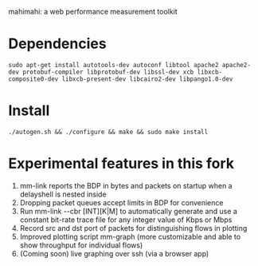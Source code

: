 mahimahi: a web performance measurement toolkit

# Dependencies

```
sudo apt-get install autotools-dev autoconf libtool apache2 apache2-dev protobuf-compiler libprotobuf-dev libssl-dev xcb libxcb-composite0-dev libxcb-present-dev libcairo2-dev libpango1.0-dev
```

# Install

```
./autogen.sh && ./configure && make && sudo make install
```

# Experimental features in this fork

1. mm-link reports the BDP in bytes and packets on startup when a delayshell is
   nested inside
2. Dropping packet queues accept limits in BDP for convenience
3. Run mm-link --cbr [INT][K|M] to automatically generate and use a constant
   bit-rate trace file for any integer value of Kbps or Mbps
4. Record src and dst port of packets for distinguishing flows in plotting
5. Improved plotting script mm-graph (more customizable and able to show
   throughput for individual flows)
5. (Coming soon) live graphing over ssh (via a browser app)
